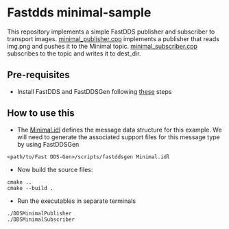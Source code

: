 # Fastdds minimal-sample
This repository implements a simple FastDDS publisher and subscriber to transport images. [minimal_publisher.cpp](./src/minimal_publisher.cpp) implements a publisher that reads img.png and pushes it to the Minimal topic. [minimal_subscriber.cpp](./src/minimal_subscriber.cpp) subscribes to the topic and writes it to dest_dir.

## Pre-requisites

- Install FastDDS and FastDDSGen following [these](https://fast-dds.docs.eprosima.com/en/latest/installation/sources/sources_linux.html) steps

## How to use this

- The [Minimal.idl](./src/Minimal.idl) defines the message data structure for this example. We will need to generate the associated support files for this message type by using FastDDSGen

```
<path/to/Fast DDS-Gen>/scripts/fastddsgen Minimal.idl
```

- Now build the source files:

```
cmake ..
cmake --build .
```

- Run the executables in separate terminals
```
./DDSMinimalPublisher
./DDSMinimalSubscriber
```